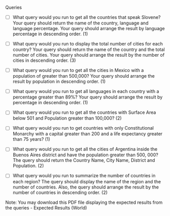 Queries
- [ ] What query would you run to get all the countries that speak Slovene? Your query should return the name of the country, language and language percentage. Your query should arrange the result by language percentage in descending order. (1)

- [ ] What query would you run to display the total number of cities for each country? Your query should return the name of the country and the total number of cities. Your query should arrange the result by the number of cities in descending order. (3)

- [ ] What query would you run to get all the cities in Mexico with a population of greater than 500,000? Your query should arrange the result by population in descending order. (1)

- [ ] What query would you run to get all languages in each country with a percentage greater than 89%? Your query should arrange the result by percentage in descending order. (1)

- [ ] What query would you run to get all the countries with Surface Area below 501 and Population greater than 100,000? (2)

- [ ] What query would you run to get countries with only Constitutional Monarchy with a capital greater than 200 and a life expectancy greater than 75 years? (1)

- [ ] What query would you run to get all the cities of Argentina inside the Buenos Aires district and have the population greater than 500, 000? The query should return the Country Name, City Name, District and Population. (2)

- [ ] What query would you run to summarize the number of countries in each region? The query should display the name of the region and the number of countries. Also, the query should arrange the result by the number of countries in descending order. (2)

Note: You may download this PDF file displaying the expected results from the queries - Expected Results (World)